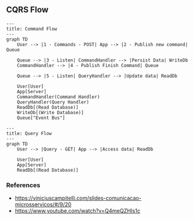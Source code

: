 ## CQRS Flow
```mermaid
---
title: Command Flow
---
graph TD
    User --> |1 - Commands - POST| App --> |2 - Publish new command| Queue
    
    Queue --> |3 - Listen| CommandHandler --> |Persist Data| WriteDb
    CommandHandler --> |4 - Publish Finish Command| Queue

    Queue --> |5 - Listen| QueryHandler --> |Update data| ReadDb

    User[User]
    App[Server]
    CommandHandler(Command Handler)
    QueryHandler(Query Handler)
    ReadDb[(Read Database)]
    WriteDb[(Write Database)]
    Queue["Event Bus"]
```

```mermaid
---
title: Query Flow
---
graph TD
    User --> |Query - GET| App --> |Access data| ReadDb
    
    User[User]
    App[Server]
    ReadDb[(Read Database)]
```

### References
- https://viniciuscampitelli.com/slides-comunicacao-microsservicos/#/9/20
- https://www.youtube.com/watch?v=Q4meQZHIs1c
